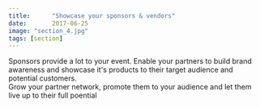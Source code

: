 ```yaml
---
title:      "Showcase your sponsors & vendors"
date:       2017-06-25
image: "section_4.jpg"
tags: [section]
---
```


Sponsors provide a lot to your event. Enable your partners to build brand awareness and showcase it's products to their target audience and potential customers.<br>
Grow your partner network, promote them to your audience and let them live up to their full poential
